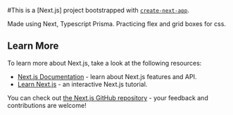 #This is a [Next.js] project bootstrapped with [`create-next-app`](https://github.com/vercel/next.js/tree/canary/packages/create-next-app).

Made using Next, Typescript Prisma. Practicing flex and grid boxes for css.

## Learn More

To learn more about Next.js, take a look at the following resources:

- [Next.js Documentation](https://nextjs.org/docs) - learn about Next.js features and API.
- [Learn Next.js](https://nextjs.org/learn) - an interactive Next.js tutorial.

You can check out [the Next.js GitHub repository](https://github.com/vercel/next.js/) - your feedback and contributions are welcome!
